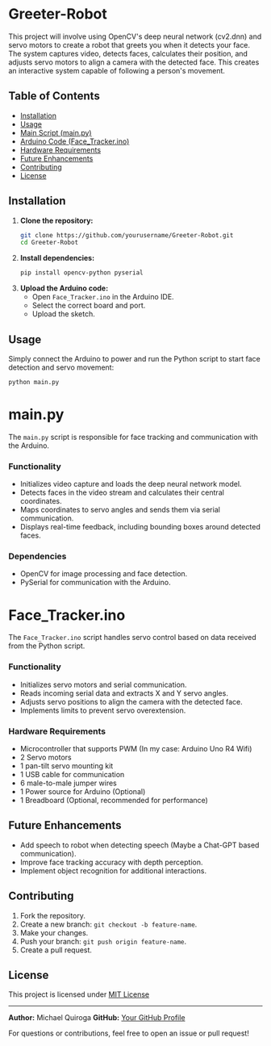 # Greeter-Robot
This project will involve using OpenCV's deep neural network (cv2.dnn) and servo motors to create a robot that greets you when it detects your face. The system captures video, detects faces, calculates their position, and adjusts servo motors to align a camera with the detected face. This creates an interactive system capable of following a person's movement.

## Table of Contents
- [Installation](#installation)
- [Usage](#usage)
- [Main Script (main.py)](#mainpy)
- [Arduino Code (Face_Tracker.ino)](#face_trackerino)
- [Hardware Requirements](#hardware-requirements)
- [Future Enhancements](#future-enhancements)
- [Contributing](#contributing)
- [License](#license)

## Installation
1. **Clone the repository:**
   ```sh
   git clone https://github.com/yourusername/Greeter-Robot.git
   cd Greeter-Robot
   ```
2. **Install dependencies:**
   ```sh
   pip install opencv-python pyserial
   ```
3. **Upload the Arduino code:**
   - Open `Face_Tracker.ino` in the Arduino IDE.
   - Select the correct board and port.
   - Upload the sketch.

## Usage
Simply connect the Arduino to power and run the Python script to start face detection and servo movement:
```sh
python main.py
```

# main.py
The `main.py` script is responsible for face tracking and communication with the Arduino.

### Functionality
- Initializes video capture and loads the deep neural network model.
- Detects faces in the video stream and calculates their central coordinates.
- Maps coordinates to servo angles and sends them via serial communication.
- Displays real-time feedback, including bounding boxes around detected faces.

### Dependencies
- OpenCV for image processing and face detection.
- PySerial for communication with the Arduino.

# Face_Tracker.ino
The `Face_Tracker.ino` script handles servo control based on data received from the Python script.

### Functionality
- Initializes servo motors and serial communication.
- Reads incoming serial data and extracts X and Y servo angles.
- Adjusts servo positions to align the camera with the detected face.
- Implements limits to prevent servo overextension.

### Hardware Requirements
- Microcontroller that supports PWM (In my case: Arduino Uno R4 Wifi)
- 2 Servo motors
- 1 pan-tilt servo mounting kit
- 1 USB cable for communication
- 6 male-to-male jumper wires
- 1 Power source for Arduino (Optional)
- 1 Breadboard (Optional, recommended for performance)

## Future Enhancements
- Add speech to robot when detecting speech (Maybe a Chat-GPT based communication).
- Improve face tracking accuracy with depth perception.
- Implement object recognition for additional interactions.

## Contributing
1. Fork the repository.
2. Create a new branch: `git checkout -b feature-name`.
3. Make your changes.
4. Push your branch: `git push origin feature-name`.
5. Create a pull request.

## License
This project is licensed under [MIT License](LICENSE)

---
**Author:** Michael Quiroga
**GitHub:** [Your GitHub Profile](https://github.com/Mikeq21)

For questions or contributions, feel free to open an issue or pull request!

